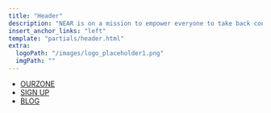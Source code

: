 ```yaml
---
title: "Header"
description: "NEAR is on a mission to empower everyone to take back control of their money, their data, and their identity. Join us."
insert_anchor_links: "left"
template: "partials/header.html"
extra:
  logoPath: "/images/logo_placeholder1.png"
  imgPath: ""
---
```


- [OURZONE]("/")
- [SIGN UP]("/signup")
- [BLOG]("/blog")
